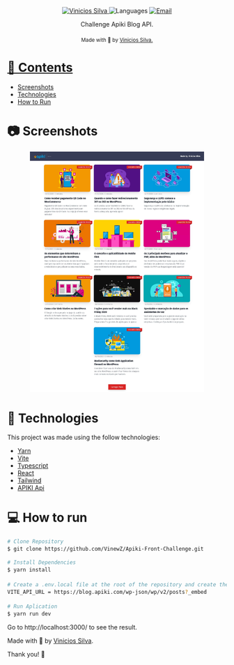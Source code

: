 <p align="center">	
   <a href="https://www.linkedin.com/in/vinicios-alves/">
      <img alt="Vinicios Silva" src="https://img.shields.io/badge/-ViniciosAlves-5965e0?style=flat&logo=Linkedin&logoColor=white" />
   </a>
  <img alt="Languages" src="https://img.shields.io/github/languages/count/LeonneBrito/dt.money?color=%235963C5" />
  <a href="mailto:viniciossilvadev@gmail.com">
   <img alt="Email" src="https://img.shields.io/badge/-viniciossilvadev%40gmail.com-%23525DCB" />
  </a>
</p>

<p align="center">
  Challenge Apiki Blog API.
</p>

<div align="center">
  <sub> Made with 💖 by
    <a href="https://github.com/VinewZ">Vinicios Silva.
  </sub>
</div>

# 📌 Contents

* [Screenshots](#camera-screenshot) 
* [Technologies](#rocket-technologies) 
* [How to Run](#computer-how-to-run)

# :camera: Screenshots
<div align="center">
   <img src="./git/screen1.jpg" width="400px">
</div>

# :rocket: Technologies
This project was made using the follow technologies:

* [Yarn](https://yarnpkg.com/)      
* [Vite](https://vitejs.dev/)      
* [Typescript](https://www.typescriptlang.org/)      
* [React](https://reactjs.org/)      
* [Tailwind](https://tailwindcss.com/)
* [APIKI Api](https://blog.apiki.com/wp-json/wp/v2/posts?_embed)

# :computer: How to run

```bash
# Clone Repository
$ git clone https://github.com/VinewZ/Apiki-Front-Challenge.git
```

```bash
# Install Dependencies
$ yarn install

# Create a .env.local file at the root of the repository and create the environment variable
VITE_API_URL = https://blog.apiki.com/wp-json/wp/v2/posts?_embed

# Run Aplication
$ yarn run dev
```
Go to http://localhost:3000/ to see the result.

Made with 💖 by [Vinicios Silva](https://www.linkedin.com/in/vinicios-alves/). 

Thank you! 🌠